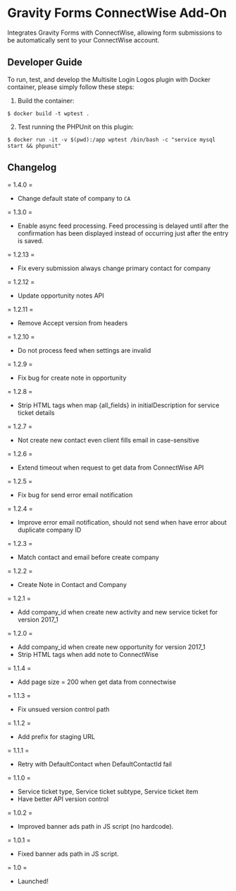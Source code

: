 # Gravity Forms ConnectWise Add-On

Integrates Gravity Forms with ConnectWise, allowing form submissions to be automatically sent to your ConnectWise account.

Developer Guide
---------------

To run, test, and develop the Multisite Login Logos plugin with Docker container, please simply follow these steps:

1. Build the container:

  `$ docker build -t wptest .`
 
2. Test running the PHPUnit on this plugin:

  `$ docker run -it -v $(pwd):/app wptest /bin/bash -c "service mysql start && phpunit"`

Changelog
----------

= 1.4.0 =
* Change default state of company to `CA`

= 1.3.0 =
* Enable async feed processing. Feed processing is delayed until after the confirmation has been displayed instead of occurring just after the entry is saved.

= 1.2.13 =
* Fix every submission always change primary contact for company

= 1.2.12 =
* Update opportunity notes API

= 1.2.11 =
* Remove Accept version from headers

= 1.2.10 =
* Do not process feed when settings are invalid

= 1.2.9 =
* Fix bug for create note in opportunity

= 1.2.8 =
* Strip HTML tags when map {all_fields} in initialDescription for service ticket details 

= 1.2.7 =
* Not create new contact even client fills email in case-sensitive

= 1.2.6 =
* Extend timeout when request to get data from ConnectWise API 

= 1.2.5 =
* Fix bug for send error email notification 

= 1.2.4 =
* Improve error email notification, should not send when have error about duplicate company ID  

= 1.2.3 =
* Match contact and email before create company 

= 1.2.2 =
* Create Note in Contact and Company

= 1.2.1 =

* Add company_id when create new activity and new service ticket for version 2017_1 

= 1.2.0 =

* Add company_id when create new opportunity for version 2017_1 
* Strip HTML tags when add note to ConnectWise 

= 1.1.4 =

* Add page size = 200 when get data from connectwise

= 1.1.3 =

* Fix unsued version control path

= 1.1.2 =

* Add prefix for staging URL

= 1.1.1 =

* Retry with DefaultContact when DefaultContactId fail 

= 1.1.0 =

* Service ticket type, Service ticket subtype, Service ticket item
* Have better API version control

= 1.0.2 =

* Improved banner ads path in JS script (no hardcode).

= 1.0.1 =

* Fixed banner ads path in JS script.

= 1.0 =

* Launched!
